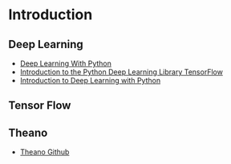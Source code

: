 Introduction
==

## Deep Learning

- [Deep Learning With Python](https://machinelearningmastery.com/deep-learning-with-python/)
- [Introduction to the Python Deep Learning Library TensorFlow](http://machinelearningmastery.com/introduction-python-deep-learning-library-tensorflow/)
- [Introduction to Deep Learning with Python](https://www.youtube.com/watch?v=S75EdAcXHKk)

## Tensor Flow

## Theano

- [Theano Github](https://github.com/Newmu/Theano-Tutorials)
